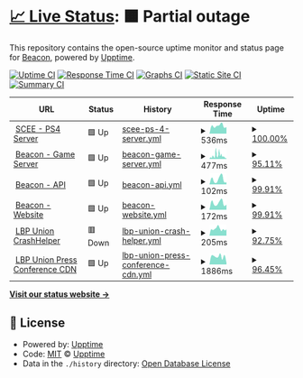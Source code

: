 # [📈 Live Status](https://status.lbpunion.com): <!--live status--> **🟧 Partial outage**

This repository contains the open-source uptime monitor and status page for [Beacon](https://discord.gg/lbpunion), powered by [Upptime](https://github.com/upptime/upptime).

[![Uptime CI](https://github.com/LBPUnion/UnionStatus/workflows/Uptime%20CI/badge.svg)](https://github.com/LBPUnion/UnionStatus/actions?query=workflow%3A%22Uptime+CI%22)
[![Response Time CI](https://github.com/LBPUnion/UnionStatus/workflows/Response%20Time%20CI/badge.svg)](https://github.com/LBPUnion/UnionStatus/actions?query=workflow%3A%22Response+Time+CI%22)
[![Graphs CI](https://github.com/LBPUnion/UnionStatus/workflows/Graphs%20CI/badge.svg)](https://github.com/LBPUnion/UnionStatus/actions?query=workflow%3A%22Graphs+CI%22)
[![Static Site CI](https://github.com/LBPUnion/UnionStatus/workflows/Static%20Site%20CI/badge.svg)](https://github.com/LBPUnion/UnionStatus/actions?query=workflow%3A%22Static+Site+CI%22)
[![Summary CI](https://github.com/LBPUnion/UnionStatus/workflows/Summary%20CI/badge.svg)](https://github.com/LBPUnion/UnionStatus/actions?query=workflow%3A%22Summary+CI%22)

<!--start: status pages-->
<!-- This summary is generated by Upptime (https://github.com/upptime/upptime) -->
<!-- Do not edit this manually, your changes will be overwritten -->
<!-- prettier-ignore -->
| URL | Status | History | Response Time | Uptime |
| --- | ------ | ------- | ------------- | ------ |
| <img alt="" src="https://upload.wikimedia.org/wikipedia/commons/thumb/4/4e/Playstation_logo_colour.svg/2560px-Playstation_logo_colour.svg.png" height="13"> [SCEE - PS4 Server](https://littlebigplanetps3.online.scee.com:10061/LITTLEBIGPLANETPS3_XML) | 🟩 Up | [scee-ps-4-server.yml](https://github.com/LBPUnion/UnionStatus/commits/HEAD/history/scee-ps-4-server.yml) | <details><summary><img alt="Response time graph" src="./graphs/scee-ps-4-server/response-time-week.png" height="20"> 536ms</summary><br><a href="https://status.lbpunion.com/history/scee-ps-4-server"><img alt="Response time 588" src="https://img.shields.io/endpoint?url=https%3A%2F%2Fraw.githubusercontent.com%2FLBPUnion%2FUnionStatus%2FHEAD%2Fapi%2Fscee-ps-4-server%2Fresponse-time.json"></a><br><a href="https://status.lbpunion.com/history/scee-ps-4-server"><img alt="24-hour response time 450" src="https://img.shields.io/endpoint?url=https%3A%2F%2Fraw.githubusercontent.com%2FLBPUnion%2FUnionStatus%2FHEAD%2Fapi%2Fscee-ps-4-server%2Fresponse-time-day.json"></a><br><a href="https://status.lbpunion.com/history/scee-ps-4-server"><img alt="7-day response time 536" src="https://img.shields.io/endpoint?url=https%3A%2F%2Fraw.githubusercontent.com%2FLBPUnion%2FUnionStatus%2FHEAD%2Fapi%2Fscee-ps-4-server%2Fresponse-time-week.json"></a><br><a href="https://status.lbpunion.com/history/scee-ps-4-server"><img alt="30-day response time 578" src="https://img.shields.io/endpoint?url=https%3A%2F%2Fraw.githubusercontent.com%2FLBPUnion%2FUnionStatus%2FHEAD%2Fapi%2Fscee-ps-4-server%2Fresponse-time-month.json"></a><br><a href="https://status.lbpunion.com/history/scee-ps-4-server"><img alt="1-year response time 588" src="https://img.shields.io/endpoint?url=https%3A%2F%2Fraw.githubusercontent.com%2FLBPUnion%2FUnionStatus%2FHEAD%2Fapi%2Fscee-ps-4-server%2Fresponse-time-year.json"></a></details> | <details><summary><a href="https://status.lbpunion.com/history/scee-ps-4-server">100.00%</a></summary><a href="https://status.lbpunion.com/history/scee-ps-4-server"><img alt="All-time uptime 98.22%" src="https://img.shields.io/endpoint?url=https%3A%2F%2Fraw.githubusercontent.com%2FLBPUnion%2FUnionStatus%2FHEAD%2Fapi%2Fscee-ps-4-server%2Fuptime.json"></a><br><a href="https://status.lbpunion.com/history/scee-ps-4-server"><img alt="24-hour uptime 100.00%" src="https://img.shields.io/endpoint?url=https%3A%2F%2Fraw.githubusercontent.com%2FLBPUnion%2FUnionStatus%2FHEAD%2Fapi%2Fscee-ps-4-server%2Fuptime-day.json"></a><br><a href="https://status.lbpunion.com/history/scee-ps-4-server"><img alt="7-day uptime 100.00%" src="https://img.shields.io/endpoint?url=https%3A%2F%2Fraw.githubusercontent.com%2FLBPUnion%2FUnionStatus%2FHEAD%2Fapi%2Fscee-ps-4-server%2Fuptime-week.json"></a><br><a href="https://status.lbpunion.com/history/scee-ps-4-server"><img alt="30-day uptime 96.96%" src="https://img.shields.io/endpoint?url=https%3A%2F%2Fraw.githubusercontent.com%2FLBPUnion%2FUnionStatus%2FHEAD%2Fapi%2Fscee-ps-4-server%2Fuptime-month.json"></a><br><a href="https://status.lbpunion.com/history/scee-ps-4-server"><img alt="1-year uptime 98.22%" src="https://img.shields.io/endpoint?url=https%3A%2F%2Fraw.githubusercontent.com%2FLBPUnion%2FUnionStatus%2FHEAD%2Fapi%2Fscee-ps-4-server%2Fuptime-year.json"></a></details>
| <img alt="" src="https://beacon.lbpunion.com/logo-color.png" height="13"> [Beacon - Game Server](https://lighthouse.lbpunion.com/LITTLEBIGPLANETPS3_XML/status) | 🟩 Up | [beacon-game-server.yml](https://github.com/LBPUnion/UnionStatus/commits/HEAD/history/beacon-game-server.yml) | <details><summary><img alt="Response time graph" src="./graphs/beacon-game-server/response-time-week.png" height="20"> 477ms</summary><br><a href="https://status.lbpunion.com/history/beacon-game-server"><img alt="Response time 283" src="https://img.shields.io/endpoint?url=https%3A%2F%2Fraw.githubusercontent.com%2FLBPUnion%2FUnionStatus%2FHEAD%2Fapi%2Fbeacon-game-server%2Fresponse-time.json"></a><br><a href="https://status.lbpunion.com/history/beacon-game-server"><img alt="24-hour response time 107" src="https://img.shields.io/endpoint?url=https%3A%2F%2Fraw.githubusercontent.com%2FLBPUnion%2FUnionStatus%2FHEAD%2Fapi%2Fbeacon-game-server%2Fresponse-time-day.json"></a><br><a href="https://status.lbpunion.com/history/beacon-game-server"><img alt="7-day response time 477" src="https://img.shields.io/endpoint?url=https%3A%2F%2Fraw.githubusercontent.com%2FLBPUnion%2FUnionStatus%2FHEAD%2Fapi%2Fbeacon-game-server%2Fresponse-time-week.json"></a><br><a href="https://status.lbpunion.com/history/beacon-game-server"><img alt="30-day response time 337" src="https://img.shields.io/endpoint?url=https%3A%2F%2Fraw.githubusercontent.com%2FLBPUnion%2FUnionStatus%2FHEAD%2Fapi%2Fbeacon-game-server%2Fresponse-time-month.json"></a><br><a href="https://status.lbpunion.com/history/beacon-game-server"><img alt="1-year response time 283" src="https://img.shields.io/endpoint?url=https%3A%2F%2Fraw.githubusercontent.com%2FLBPUnion%2FUnionStatus%2FHEAD%2Fapi%2Fbeacon-game-server%2Fresponse-time-year.json"></a></details> | <details><summary><a href="https://status.lbpunion.com/history/beacon-game-server">95.11%</a></summary><a href="https://status.lbpunion.com/history/beacon-game-server"><img alt="All-time uptime 97.25%" src="https://img.shields.io/endpoint?url=https%3A%2F%2Fraw.githubusercontent.com%2FLBPUnion%2FUnionStatus%2FHEAD%2Fapi%2Fbeacon-game-server%2Fuptime.json"></a><br><a href="https://status.lbpunion.com/history/beacon-game-server"><img alt="24-hour uptime 100.00%" src="https://img.shields.io/endpoint?url=https%3A%2F%2Fraw.githubusercontent.com%2FLBPUnion%2FUnionStatus%2FHEAD%2Fapi%2Fbeacon-game-server%2Fuptime-day.json"></a><br><a href="https://status.lbpunion.com/history/beacon-game-server"><img alt="7-day uptime 95.11%" src="https://img.shields.io/endpoint?url=https%3A%2F%2Fraw.githubusercontent.com%2FLBPUnion%2FUnionStatus%2FHEAD%2Fapi%2Fbeacon-game-server%2Fuptime-week.json"></a><br><a href="https://status.lbpunion.com/history/beacon-game-server"><img alt="30-day uptime 95.07%" src="https://img.shields.io/endpoint?url=https%3A%2F%2Fraw.githubusercontent.com%2FLBPUnion%2FUnionStatus%2FHEAD%2Fapi%2Fbeacon-game-server%2Fuptime-month.json"></a><br><a href="https://status.lbpunion.com/history/beacon-game-server"><img alt="1-year uptime 97.25%" src="https://img.shields.io/endpoint?url=https%3A%2F%2Fraw.githubusercontent.com%2FLBPUnion%2FUnionStatus%2FHEAD%2Fapi%2Fbeacon-game-server%2Fuptime-year.json"></a></details>
| <img alt="" src="https://beacon.lbpunion.com/logo-color.png" height="13"> [Beacon - API](https://lighthouse.lbpunion.com/api/v1/status) | 🟩 Up | [beacon-api.yml](https://github.com/LBPUnion/UnionStatus/commits/HEAD/history/beacon-api.yml) | <details><summary><img alt="Response time graph" src="./graphs/beacon-api/response-time-week.png" height="20"> 102ms</summary><br><a href="https://status.lbpunion.com/history/beacon-api"><img alt="Response time 131" src="https://img.shields.io/endpoint?url=https%3A%2F%2Fraw.githubusercontent.com%2FLBPUnion%2FUnionStatus%2FHEAD%2Fapi%2Fbeacon-api%2Fresponse-time.json"></a><br><a href="https://status.lbpunion.com/history/beacon-api"><img alt="24-hour response time 42" src="https://img.shields.io/endpoint?url=https%3A%2F%2Fraw.githubusercontent.com%2FLBPUnion%2FUnionStatus%2FHEAD%2Fapi%2Fbeacon-api%2Fresponse-time-day.json"></a><br><a href="https://status.lbpunion.com/history/beacon-api"><img alt="7-day response time 102" src="https://img.shields.io/endpoint?url=https%3A%2F%2Fraw.githubusercontent.com%2FLBPUnion%2FUnionStatus%2FHEAD%2Fapi%2Fbeacon-api%2Fresponse-time-week.json"></a><br><a href="https://status.lbpunion.com/history/beacon-api"><img alt="30-day response time 124" src="https://img.shields.io/endpoint?url=https%3A%2F%2Fraw.githubusercontent.com%2FLBPUnion%2FUnionStatus%2FHEAD%2Fapi%2Fbeacon-api%2Fresponse-time-month.json"></a><br><a href="https://status.lbpunion.com/history/beacon-api"><img alt="1-year response time 131" src="https://img.shields.io/endpoint?url=https%3A%2F%2Fraw.githubusercontent.com%2FLBPUnion%2FUnionStatus%2FHEAD%2Fapi%2Fbeacon-api%2Fresponse-time-year.json"></a></details> | <details><summary><a href="https://status.lbpunion.com/history/beacon-api">99.91%</a></summary><a href="https://status.lbpunion.com/history/beacon-api"><img alt="All-time uptime 98.56%" src="https://img.shields.io/endpoint?url=https%3A%2F%2Fraw.githubusercontent.com%2FLBPUnion%2FUnionStatus%2FHEAD%2Fapi%2Fbeacon-api%2Fuptime.json"></a><br><a href="https://status.lbpunion.com/history/beacon-api"><img alt="24-hour uptime 100.00%" src="https://img.shields.io/endpoint?url=https%3A%2F%2Fraw.githubusercontent.com%2FLBPUnion%2FUnionStatus%2FHEAD%2Fapi%2Fbeacon-api%2Fuptime-day.json"></a><br><a href="https://status.lbpunion.com/history/beacon-api"><img alt="7-day uptime 99.91%" src="https://img.shields.io/endpoint?url=https%3A%2F%2Fraw.githubusercontent.com%2FLBPUnion%2FUnionStatus%2FHEAD%2Fapi%2Fbeacon-api%2Fuptime-week.json"></a><br><a href="https://status.lbpunion.com/history/beacon-api"><img alt="30-day uptime 97.43%" src="https://img.shields.io/endpoint?url=https%3A%2F%2Fraw.githubusercontent.com%2FLBPUnion%2FUnionStatus%2FHEAD%2Fapi%2Fbeacon-api%2Fuptime-month.json"></a><br><a href="https://status.lbpunion.com/history/beacon-api"><img alt="1-year uptime 98.56%" src="https://img.shields.io/endpoint?url=https%3A%2F%2Fraw.githubusercontent.com%2FLBPUnion%2FUnionStatus%2FHEAD%2Fapi%2Fbeacon-api%2Fuptime-year.json"></a></details>
| <img alt="" src="https://beacon.lbpunion.com/logo-color.png" height="13"> [Beacon - Website](https://beacon.lbpunion.com/status) | 🟩 Up | [beacon-website.yml](https://github.com/LBPUnion/UnionStatus/commits/HEAD/history/beacon-website.yml) | <details><summary><img alt="Response time graph" src="./graphs/beacon-website/response-time-week.png" height="20"> 172ms</summary><br><a href="https://status.lbpunion.com/history/beacon-website"><img alt="Response time 848" src="https://img.shields.io/endpoint?url=https%3A%2F%2Fraw.githubusercontent.com%2FLBPUnion%2FUnionStatus%2FHEAD%2Fapi%2Fbeacon-website%2Fresponse-time.json"></a><br><a href="https://status.lbpunion.com/history/beacon-website"><img alt="24-hour response time 129" src="https://img.shields.io/endpoint?url=https%3A%2F%2Fraw.githubusercontent.com%2FLBPUnion%2FUnionStatus%2FHEAD%2Fapi%2Fbeacon-website%2Fresponse-time-day.json"></a><br><a href="https://status.lbpunion.com/history/beacon-website"><img alt="7-day response time 172" src="https://img.shields.io/endpoint?url=https%3A%2F%2Fraw.githubusercontent.com%2FLBPUnion%2FUnionStatus%2FHEAD%2Fapi%2Fbeacon-website%2Fresponse-time-week.json"></a><br><a href="https://status.lbpunion.com/history/beacon-website"><img alt="30-day response time 195" src="https://img.shields.io/endpoint?url=https%3A%2F%2Fraw.githubusercontent.com%2FLBPUnion%2FUnionStatus%2FHEAD%2Fapi%2Fbeacon-website%2Fresponse-time-month.json"></a><br><a href="https://status.lbpunion.com/history/beacon-website"><img alt="1-year response time 848" src="https://img.shields.io/endpoint?url=https%3A%2F%2Fraw.githubusercontent.com%2FLBPUnion%2FUnionStatus%2FHEAD%2Fapi%2Fbeacon-website%2Fresponse-time-year.json"></a></details> | <details><summary><a href="https://status.lbpunion.com/history/beacon-website">99.91%</a></summary><a href="https://status.lbpunion.com/history/beacon-website"><img alt="All-time uptime 98.56%" src="https://img.shields.io/endpoint?url=https%3A%2F%2Fraw.githubusercontent.com%2FLBPUnion%2FUnionStatus%2FHEAD%2Fapi%2Fbeacon-website%2Fuptime.json"></a><br><a href="https://status.lbpunion.com/history/beacon-website"><img alt="24-hour uptime 100.00%" src="https://img.shields.io/endpoint?url=https%3A%2F%2Fraw.githubusercontent.com%2FLBPUnion%2FUnionStatus%2FHEAD%2Fapi%2Fbeacon-website%2Fuptime-day.json"></a><br><a href="https://status.lbpunion.com/history/beacon-website"><img alt="7-day uptime 99.91%" src="https://img.shields.io/endpoint?url=https%3A%2F%2Fraw.githubusercontent.com%2FLBPUnion%2FUnionStatus%2FHEAD%2Fapi%2Fbeacon-website%2Fuptime-week.json"></a><br><a href="https://status.lbpunion.com/history/beacon-website"><img alt="30-day uptime 97.43%" src="https://img.shields.io/endpoint?url=https%3A%2F%2Fraw.githubusercontent.com%2FLBPUnion%2FUnionStatus%2FHEAD%2Fapi%2Fbeacon-website%2Fuptime-month.json"></a><br><a href="https://status.lbpunion.com/history/beacon-website"><img alt="1-year uptime 98.56%" src="https://img.shields.io/endpoint?url=https%3A%2F%2Fraw.githubusercontent.com%2FLBPUnion%2FUnionStatus%2FHEAD%2Fapi%2Fbeacon-website%2Fuptime-year.json"></a></details>
| <img alt="" src="https://crashhelper.lbpunion.com/favicon.ico" height="13"> [LBP Union CrashHelper](https://crashhelper.lbpunion.com) | 🟥 Down | [lbp-union-crash-helper.yml](https://github.com/LBPUnion/UnionStatus/commits/HEAD/history/lbp-union-crash-helper.yml) | <details><summary><img alt="Response time graph" src="./graphs/lbp-union-crash-helper/response-time-week.png" height="20"> 205ms</summary><br><a href="https://status.lbpunion.com/history/lbp-union-crash-helper"><img alt="Response time 232" src="https://img.shields.io/endpoint?url=https%3A%2F%2Fraw.githubusercontent.com%2FLBPUnion%2FUnionStatus%2FHEAD%2Fapi%2Flbp-union-crash-helper%2Fresponse-time.json"></a><br><a href="https://status.lbpunion.com/history/lbp-union-crash-helper"><img alt="24-hour response time 183" src="https://img.shields.io/endpoint?url=https%3A%2F%2Fraw.githubusercontent.com%2FLBPUnion%2FUnionStatus%2FHEAD%2Fapi%2Flbp-union-crash-helper%2Fresponse-time-day.json"></a><br><a href="https://status.lbpunion.com/history/lbp-union-crash-helper"><img alt="7-day response time 205" src="https://img.shields.io/endpoint?url=https%3A%2F%2Fraw.githubusercontent.com%2FLBPUnion%2FUnionStatus%2FHEAD%2Fapi%2Flbp-union-crash-helper%2Fresponse-time-week.json"></a><br><a href="https://status.lbpunion.com/history/lbp-union-crash-helper"><img alt="30-day response time 232" src="https://img.shields.io/endpoint?url=https%3A%2F%2Fraw.githubusercontent.com%2FLBPUnion%2FUnionStatus%2FHEAD%2Fapi%2Flbp-union-crash-helper%2Fresponse-time-month.json"></a><br><a href="https://status.lbpunion.com/history/lbp-union-crash-helper"><img alt="1-year response time 232" src="https://img.shields.io/endpoint?url=https%3A%2F%2Fraw.githubusercontent.com%2FLBPUnion%2FUnionStatus%2FHEAD%2Fapi%2Flbp-union-crash-helper%2Fresponse-time-year.json"></a></details> | <details><summary><a href="https://status.lbpunion.com/history/lbp-union-crash-helper">92.75%</a></summary><a href="https://status.lbpunion.com/history/lbp-union-crash-helper"><img alt="All-time uptime 96.11%" src="https://img.shields.io/endpoint?url=https%3A%2F%2Fraw.githubusercontent.com%2FLBPUnion%2FUnionStatus%2FHEAD%2Fapi%2Flbp-union-crash-helper%2Fuptime.json"></a><br><a href="https://status.lbpunion.com/history/lbp-union-crash-helper"><img alt="24-hour uptime 98.31%" src="https://img.shields.io/endpoint?url=https%3A%2F%2Fraw.githubusercontent.com%2FLBPUnion%2FUnionStatus%2FHEAD%2Fapi%2Flbp-union-crash-helper%2Fuptime-day.json"></a><br><a href="https://status.lbpunion.com/history/lbp-union-crash-helper"><img alt="7-day uptime 92.75%" src="https://img.shields.io/endpoint?url=https%3A%2F%2Fraw.githubusercontent.com%2FLBPUnion%2FUnionStatus%2FHEAD%2Fapi%2Flbp-union-crash-helper%2Fuptime-week.json"></a><br><a href="https://status.lbpunion.com/history/lbp-union-crash-helper"><img alt="30-day uptime 96.11%" src="https://img.shields.io/endpoint?url=https%3A%2F%2Fraw.githubusercontent.com%2FLBPUnion%2FUnionStatus%2FHEAD%2Fapi%2Flbp-union-crash-helper%2Fuptime-month.json"></a><br><a href="https://status.lbpunion.com/history/lbp-union-crash-helper"><img alt="1-year uptime 96.11%" src="https://img.shields.io/endpoint?url=https%3A%2F%2Fraw.githubusercontent.com%2FLBPUnion%2FUnionStatus%2FHEAD%2Fapi%2Flbp-union-crash-helper%2Fuptime-year.json"></a></details>
| <img alt="" src="https://crashhelper.lbpunion.com/favicon.ico" height="13"> [LBP Union Press Conference CDN](https://cdn.drones.gay) | 🟩 Up | [lbp-union-press-conference-cdn.yml](https://github.com/LBPUnion/UnionStatus/commits/HEAD/history/lbp-union-press-conference-cdn.yml) | <details><summary><img alt="Response time graph" src="./graphs/lbp-union-press-conference-cdn/response-time-week.png" height="20"> 1886ms</summary><br><a href="https://status.lbpunion.com/history/lbp-union-press-conference-cdn"><img alt="Response time 1073" src="https://img.shields.io/endpoint?url=https%3A%2F%2Fraw.githubusercontent.com%2FLBPUnion%2FUnionStatus%2FHEAD%2Fapi%2Flbp-union-press-conference-cdn%2Fresponse-time.json"></a><br><a href="https://status.lbpunion.com/history/lbp-union-press-conference-cdn"><img alt="24-hour response time 5623" src="https://img.shields.io/endpoint?url=https%3A%2F%2Fraw.githubusercontent.com%2FLBPUnion%2FUnionStatus%2FHEAD%2Fapi%2Flbp-union-press-conference-cdn%2Fresponse-time-day.json"></a><br><a href="https://status.lbpunion.com/history/lbp-union-press-conference-cdn"><img alt="7-day response time 1886" src="https://img.shields.io/endpoint?url=https%3A%2F%2Fraw.githubusercontent.com%2FLBPUnion%2FUnionStatus%2FHEAD%2Fapi%2Flbp-union-press-conference-cdn%2Fresponse-time-week.json"></a><br><a href="https://status.lbpunion.com/history/lbp-union-press-conference-cdn"><img alt="30-day response time 1073" src="https://img.shields.io/endpoint?url=https%3A%2F%2Fraw.githubusercontent.com%2FLBPUnion%2FUnionStatus%2FHEAD%2Fapi%2Flbp-union-press-conference-cdn%2Fresponse-time-month.json"></a><br><a href="https://status.lbpunion.com/history/lbp-union-press-conference-cdn"><img alt="1-year response time 1073" src="https://img.shields.io/endpoint?url=https%3A%2F%2Fraw.githubusercontent.com%2FLBPUnion%2FUnionStatus%2FHEAD%2Fapi%2Flbp-union-press-conference-cdn%2Fresponse-time-year.json"></a></details> | <details><summary><a href="https://status.lbpunion.com/history/lbp-union-press-conference-cdn">96.45%</a></summary><a href="https://status.lbpunion.com/history/lbp-union-press-conference-cdn"><img alt="All-time uptime 97.87%" src="https://img.shields.io/endpoint?url=https%3A%2F%2Fraw.githubusercontent.com%2FLBPUnion%2FUnionStatus%2FHEAD%2Fapi%2Flbp-union-press-conference-cdn%2Fuptime.json"></a><br><a href="https://status.lbpunion.com/history/lbp-union-press-conference-cdn"><img alt="24-hour uptime 98.92%" src="https://img.shields.io/endpoint?url=https%3A%2F%2Fraw.githubusercontent.com%2FLBPUnion%2FUnionStatus%2FHEAD%2Fapi%2Flbp-union-press-conference-cdn%2Fuptime-day.json"></a><br><a href="https://status.lbpunion.com/history/lbp-union-press-conference-cdn"><img alt="7-day uptime 96.45%" src="https://img.shields.io/endpoint?url=https%3A%2F%2Fraw.githubusercontent.com%2FLBPUnion%2FUnionStatus%2FHEAD%2Fapi%2Flbp-union-press-conference-cdn%2Fuptime-week.json"></a><br><a href="https://status.lbpunion.com/history/lbp-union-press-conference-cdn"><img alt="30-day uptime 97.87%" src="https://img.shields.io/endpoint?url=https%3A%2F%2Fraw.githubusercontent.com%2FLBPUnion%2FUnionStatus%2FHEAD%2Fapi%2Flbp-union-press-conference-cdn%2Fuptime-month.json"></a><br><a href="https://status.lbpunion.com/history/lbp-union-press-conference-cdn"><img alt="1-year uptime 97.87%" src="https://img.shields.io/endpoint?url=https%3A%2F%2Fraw.githubusercontent.com%2FLBPUnion%2FUnionStatus%2FHEAD%2Fapi%2Flbp-union-press-conference-cdn%2Fuptime-year.json"></a></details>

<!--end: status pages-->

[**Visit our status website →**](https://status.lbpunion.com)

## 📄 License

- Powered by: [Upptime](https://github.com/upptime/upptime)
- Code: [MIT](./LICENSE) © [Upptime](https://upptime.js.org)
- Data in the `./history` directory: [Open Database License](https://opendatacommons.org/licenses/odbl/1-0/)
